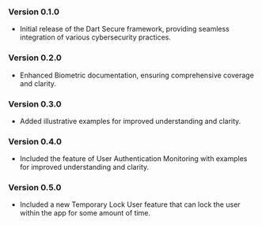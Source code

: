 
### Version 0.1.0
- Initial release of the Dart Secure framework, providing seamless integration of various cybersecurity practices.

### Version 0.2.0
- Enhanced Biometric documentation, ensuring comprehensive coverage and clarity.

### Version 0.3.0
- Added illustrative examples for improved understanding and clarity.

### Version 0.4.0
- Included the feature of User Authentication Monitoring with examples for improved understanding and clarity.

### Version 0.5.0
- Included a new Temporary Lock User feature that can lock the user within the app for some amount of time.
